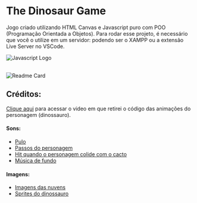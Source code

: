 # The Dinosaur Game

Jogo criado utilizando HTML Canvas e Javascript puro com POO (Programação Orientada a Objetos).
Para rodar esse projeto, é necessário que você o utilize em um servidor: podendo ser o XAMPP ou a extensão Live Server no VSCode.
<div style="display: inline_block">
    <img src="https://img.shields.io/badge/Javascript-000?style=for-the-badge&logo=javascript&logoColor=yellow"  alt="Javascript Logo" align="center" />
</div><br>

![Readme Card](https://github-readme-stats.vercel.app/api/pin/?username=lezzin&repo=Jogo-em-JS-com-Canvas&theme=dark&show_owner=true)

## Créditos:

[Clique aqui](https://www.youtube.com/watch?v=yTlmOpW6kOc) para acessar o video em que retirei o código das animações do personagem (dinossauro).

#### Sons:
- [Pulo](https://opengameart.org/content/platformer-jumping-sounds)
- [Passos do personagem](https://opengameart.org/content/footsteps-on-different-surfaces)
- [Hit quando o personagem colide com o cacto](https://opengameart.org/content/short-impact)
- [Música de fundo](https://opengameart.org/content/platformer-game-music-pack) 

#### Imagens:
- [Imagens das nuvens](https://opengameart.org/content/2d-clouds-pack)
- [Sprites do dinossauro](https://www.gameart2d.com/free-dino-sprites.html)
